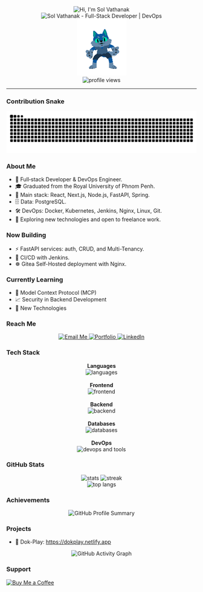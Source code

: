 <div align="center">
  <img src="https://readme-typing-svg.demolab.com?font=Fira+Code&size=26&pause=900&color=00F7C4&center=true&vCenter=true&width=600&lines=Hi%20there%20%F0%9F%91%8B%20I%27m%20Sol%20Vathanak;Full-Stack%20Developer%20%26%20DevOps%20Enthusiast;Welcome%20to%20my%20GitHub%20profile!" alt="Hi, I'm Sol Vathanak" />
  <br/>
  <!-- Fallback static title badge in case typing SVG fails -->
  <img src="https://img.shields.io/badge/Sol%20Vathanak-Full--Stack%20Developer%20%7C%20DevOps-00D09C?style=for-the-badge&labelColor=0B0E14&logo=github&logoColor=white" alt="Sol Vathanak - Full-Stack Developer | DevOps" />
  <br/>
  <img src="https://github.com/VathanakSol/VathanakSol/blob/main/Animation.gif?raw=true" alt="Coding Animation"/>
  <br/>
  <img src="https://komarev.com/ghpvc/?username=VathanakSol&label=Profile%20Views&color=00d09c&style=flat" alt="profile views"/>
</div>

---

### Contribution Snake

<p align="center">
  <picture>
    <source media="(prefers-color-scheme: dark)" srcset="https://raw.githubusercontent.com/VathanakSol/VathanakSol/output/github-contribution-grid-snake-dark.svg" />
    <img alt="contribution snake" src="https://raw.githubusercontent.com/VathanakSol/VathanakSol/output/github-contribution-grid-snake.svg" />
  </picture>
</p>

### About Me

- 🔧 Full‑stack Developer & DevOps Engineer.
- 🎓 Graduated from the Royal University of Phnom Penh.
- 🧰 Main stack: React, Next.js, Node.js, FastAPI, Spring.
- 🗄️ Data: PostgreSQL.
- 🛠️ DevOps: Docker, Kubernetes, Jenkins, Nginx, Linux, Git.
- 🚀 Exploring new technologies and open to freelance work.

### Now Building

- ⚡ FastAPI services: auth, CRUD, and Multi-Tenancy.
- 🧪 CI/CD with Jenkins.
- ☸️ Gitea Self-Hosted deployment with Nginx.

### Currently Learning

- 🧵 Model Context Protocol (MCP)
- 📈 Security in Backend Development
- 🚦 New Technologies

### Reach Me

<div align="center">
  <a href="mailto:vathanaksol1605@gmail.com">
    <img src="https://img.shields.io/badge/Email%20Me-vathanaksol1605%40gmail.com-D14836?style=for-the-badge&logo=gmail&logoColor=white&labelColor=0B0E14" alt="Email Me" />
  </a>
  <a href="https://naktech.netlify.app">
    <img src="https://img.shields.io/badge/Portfolio-naktech.pro-111111?style=for-the-badge&logo=google-chrome&logoColor=white&labelColor=0B0E14" alt="Portfolio" />
  </a>
  <a href="https://www.linkedin.com/in/vathanaksol">
    <img src="https://img.shields.io/badge/LinkedIn-Vathanak%20Sol-0A66C2?style=for-the-badge&logo=linkedin&logoColor=white&labelColor=0B0E14" alt="LinkedIn" />
  </a>

</div>

### Tech Stack

<div align="center">
  <b>Languages</b><br/>
  <img src="https://skillicons.dev/icons?i=js,ts,python,java&perline=12" alt="languages"/>
  <br/><br/>
  <b>Frontend</b><br/>
  <img src="https://skillicons.dev/icons?i=react,nextjs,html,css,tailwind&perline=12" alt="frontend"/>
  <br/><br/>
  <b>Backend</b><br/>
  <img src="https://skillicons.dev/icons?i=nodejs,spring,fastapi&perline=12" alt="backend"/>
  <br/><br/>
  <b>Databases</b><br/>
  <img src="https://skillicons.dev/icons?i=postgres&perline=12" alt="databases"/>
  <br/><br/>
  <b>DevOps</b><br/>
  <img src="https://skillicons.dev/icons?i=docker,kubernetes,jenkins,nginx,linux,git&perline=12" alt="devops and tools"/>

</div>

### GitHub Stats

<div align="center">
  <img height="165" src="https://github-readme-stats.vercel.app/api?username=VathanakSol&show_icons=true&theme=react&hide_border=true" alt="stats"/>
  <img height="165" src="https://github-readme-streak-stats.herokuapp.com?user=VathanakSol&theme=react&hide_border=true" alt="streak"/>
  <br/>
  <img height="165" src="https://github-readme-stats.vercel.app/api/top-langs/?username=VathanakSol&layout=compact&theme=react&hide_border=true" alt="top langs"/>
</div>

### Achievements

<p align="center">
  <img src="https://github-profile-summary-cards.vercel.app/api/cards/profile-details?username=VathanakSol&theme=github_dark" alt="GitHub Profile Summary"/>
</p>

### Projects

- 🔗 Dok-Play: https://dokplay.netlify.app

<p align="center">
  <img src="https://github-readme-activity-graph.vercel.app/graph?username=VathanakSol&theme=react-dark&area=true&hide_border=true&custom_title=Contribution%20Graph" alt="GitHub Activity Graph" />
</p>

### Support

[![Buy Me a Coffee](https://img.shields.io/badge/Buy%20Me%20a%20Coffee-FFDD00?style=for-the-badge&logo=buy-me-a-coffee&logoColor=000)](https://coff.ee/vathanak)
